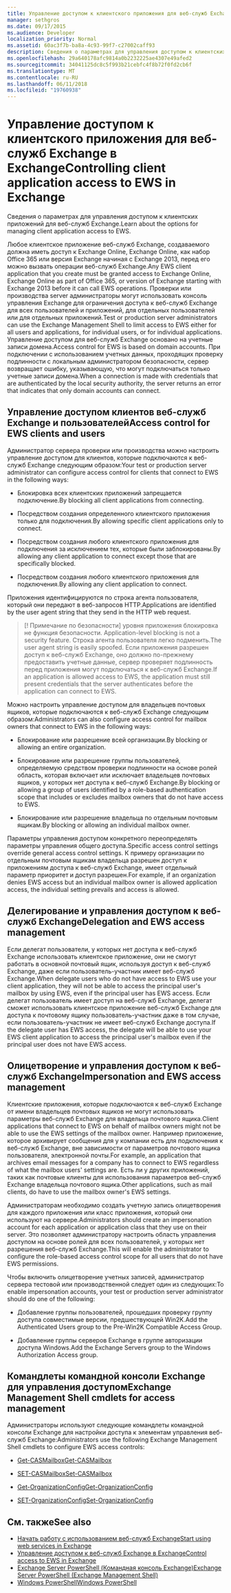 ```yaml
---
title: Управление доступом к клиентского приложения для веб-служб Exchange в Exchange
manager: sethgros
ms.date: 09/17/2015
ms.audience: Developer
localization_priority: Normal
ms.assetid: 60ac3f7b-ba8a-4c93-99f7-c27002caff93
description: Сведения о параметрах для управления доступом к клиентских приложений для веб-служб Exchange.
ms.openlocfilehash: 29a640178afc9814a0b2232225ae4307e49afed2
ms.sourcegitcommit: 34041125dc8c5f993b21cebfc4f8b72f0fd2cb6f
ms.translationtype: MT
ms.contentlocale: ru-RU
ms.lasthandoff: 06/11/2018
ms.locfileid: "19760938"
---
```

# <a name="controlling-client-application-access-to-ews-in-exchange"></a><span data-ttu-id="086ff-103">Управление доступом к клиентского приложения для веб-служб Exchange в Exchange</span><span class="sxs-lookup"><span data-stu-id="086ff-103">Controlling client application access to EWS in Exchange</span></span>

<span data-ttu-id="086ff-104">Сведения о параметрах для управления доступом к клиентских приложений для веб-служб Exchange.</span><span class="sxs-lookup"><span data-stu-id="086ff-104">Learn about the options for managing client application access to EWS.</span></span>
  
<span data-ttu-id="086ff-105">Любое клиентское приложение веб-служб Exchange, создаваемого должна иметь доступ к Exchange Online, Exchange Online, как набор Office 365 или версия Exchange начиная с Exchange 2013, перед его можно вызвать операции веб-служб Exchange.</span><span class="sxs-lookup"><span data-stu-id="086ff-105">Any EWS client application that you create must be granted access to Exchange Online, Exchange Online as part of Office 365, or version of Exchange starting with Exchange 2013 before it can call EWS operations.</span></span> <span data-ttu-id="086ff-106">Проверки или производства server администраторы могут использовать консоль управления Exchange для ограничения доступа к веб-служб Exchange для всех пользователей и приложений, для отдельных пользователей или для отдельных приложений.</span><span class="sxs-lookup"><span data-stu-id="086ff-106">Test or production server administrators can use the Exchange Management Shell to limit access to EWS either for all users and applications, for individual users, or for individual applications.</span></span> <span data-ttu-id="086ff-107">Управление доступом для веб-служб Exchange основано на учетные записи домена.</span><span class="sxs-lookup"><span data-stu-id="086ff-107">Access control for EWS is based on domain accounts.</span></span> <span data-ttu-id="086ff-108">При подключении с использованием учетных данных, проходящих проверку подлинности с локальным администратором безопасности, сервер возвращает ошибку, указывающую, что могут подключаться только учетные записи домена.</span><span class="sxs-lookup"><span data-stu-id="086ff-108">When a connection is made with credentials that are authenticated by the local security authority, the server returns an error that indicates that only domain accounts can connect.</span></span> 
  
## <a name="access-control-for-ews-clients-and-users"></a><span data-ttu-id="086ff-109">Управление доступом клиентов веб-служб Exchange и пользователей</span><span class="sxs-lookup"><span data-stu-id="086ff-109">Access control for EWS clients and users</span></span>
<span data-ttu-id="086ff-110"><a name="bk_configure"> </a></span><span class="sxs-lookup"><span data-stu-id="086ff-110"></span></span>

<span data-ttu-id="086ff-111">Администратор сервера проверки или производства можно настроить управление доступом для клиентов, которые подключаются к веб-служб Exchange следующим образом:</span><span class="sxs-lookup"><span data-stu-id="086ff-111">Your test or production server administrator can configure access control for clients that connect to EWS in the following ways:</span></span> 
  
- <span data-ttu-id="086ff-112">Блокировка всех клиентских приложений запрещается подключение.</span><span class="sxs-lookup"><span data-stu-id="086ff-112">By blocking all client applications from connecting.</span></span>
    
- <span data-ttu-id="086ff-113">Посредством создания определенного клиентского приложения только для подключения.</span><span class="sxs-lookup"><span data-stu-id="086ff-113">By allowing specific client applications only to connect.</span></span>
    
- <span data-ttu-id="086ff-114">Посредством создания любого клиентского приложения для подключения за исключением тех, которые были заблокированы.</span><span class="sxs-lookup"><span data-stu-id="086ff-114">By allowing any client application to connect except those that are specifically blocked.</span></span>
    
- <span data-ttu-id="086ff-115">Посредством создания любого клиентского приложения для подключения.</span><span class="sxs-lookup"><span data-stu-id="086ff-115">By allowing any client application to connect.</span></span>
    
<span data-ttu-id="086ff-116">Приложения идентифицируются по строка агента пользователя, который они передают в веб-запросов HTTP.</span><span class="sxs-lookup"><span data-stu-id="086ff-116">Applications are identified by the user agent string that they send in the HTTP web request.</span></span>
  
> [! Примечание по безопасности]<span data-ttu-id="086ff-117"> уровня приложения блокировка не функция безопасности.</span><span class="sxs-lookup"><span data-stu-id="086ff-117"> Application-level blocking is not a security feature.</span></span> <span data-ttu-id="086ff-118">Строка агента пользователя легко подменить.</span><span class="sxs-lookup"><span data-stu-id="086ff-118">The user agent string is easily spoofed.</span></span> <span data-ttu-id="086ff-119">Если приложения разрешен доступ к веб-служб Exchange, оно должно по-прежнему предоставить учетные данные, сервер проверяет подлинность перед приложения могут подключаться к веб-служб Exchange.</span><span class="sxs-lookup"><span data-stu-id="086ff-119">If an application is allowed access to EWS, the application must still present credentials that the server authenticates before the application can connect to EWS.</span></span> 
  
<span data-ttu-id="086ff-120">Можно настроить управление доступом для владельцев почтовых ящиков, которые подключаются к веб-служб Exchange следующим образом:</span><span class="sxs-lookup"><span data-stu-id="086ff-120">Administrators can also configure access control for mailbox owners that connect to EWS in the following ways:</span></span> 
  
- <span data-ttu-id="086ff-121">Блокирование или разрешение всей организации.</span><span class="sxs-lookup"><span data-stu-id="086ff-121">By blocking or allowing an entire organization.</span></span>
    
- <span data-ttu-id="086ff-122">Блокирование или разрешение группы пользователей, определяемую средством проверки подлинности на основе ролей область, которая включает или исключает владельцев почтовых ящиков, у которых нет доступа к веб-служб Exchange.</span><span class="sxs-lookup"><span data-stu-id="086ff-122">By blocking or allowing a group of users identified by a role-based authentication scope that includes or excludes mailbox owners that do not have access to EWS.</span></span>
    
- <span data-ttu-id="086ff-123">Блокирование или разрешение владельца по отдельным почтовым ящикам.</span><span class="sxs-lookup"><span data-stu-id="086ff-123">By blocking or allowing an individual mailbox owner.</span></span>
    
<span data-ttu-id="086ff-124">Параметры управления доступом конкретного переопределять параметры управления общего доступа.</span><span class="sxs-lookup"><span data-stu-id="086ff-124">Specific access control settings override general access control settings.</span></span> <span data-ttu-id="086ff-125">К примеру организации по отдельным почтовым ящикам владельца разрешен доступ к приложениям доступа к веб-служб Exchange, имеет отдельный параметр приоритет и доступ разрешен.</span><span class="sxs-lookup"><span data-stu-id="086ff-125">For example, if an organization denies EWS access but an individual mailbox owner is allowed application access, the individual setting prevails and access is allowed.</span></span> 
  
## <a name="delegation-and-ews-access-management"></a><span data-ttu-id="086ff-126">Делегирование и управления доступом к веб-служб Exchange</span><span class="sxs-lookup"><span data-stu-id="086ff-126">Delegation and EWS access management</span></span>
<span data-ttu-id="086ff-127"><a name="bk_delegation"> </a></span><span class="sxs-lookup"><span data-stu-id="086ff-127"></span></span>

<span data-ttu-id="086ff-128">Если делегат пользователи, у которых нет доступа к веб-служб Exchange использовать клиентское приложение, они не смогут работать в основной почтовый ящик, используя доступ к веб-служб Exchange, даже если пользователь-участник имеет веб-служб Exchange.</span><span class="sxs-lookup"><span data-stu-id="086ff-128">When delegate users who do not have access to EWS use your client application, they will not be able to access the principal user's mailbox by using EWS, even if the principal user has EWS access.</span></span> <span data-ttu-id="086ff-129">Если делегат пользователь имеет доступ на веб-служб Exchange, делегат сможет использовать клиентское приложение веб-служб Exchange для доступа к почтовому ящику пользователь-участник даже в том случае, если пользователь-участник не имеет веб-служб Exchange доступа.</span><span class="sxs-lookup"><span data-stu-id="086ff-129">If the delegate user has EWS access, the delegate will be able to use your EWS client application to access the principal user's mailbox even if the principal user does not have EWS access.</span></span> 
  
## <a name="impersonation-and-ews-access-management"></a><span data-ttu-id="086ff-130">Олицетворение и управления доступом к веб-служб Exchange</span><span class="sxs-lookup"><span data-stu-id="086ff-130">Impersonation and EWS access management</span></span>
<span data-ttu-id="086ff-131"><a name="bk_impersonation"> </a></span><span class="sxs-lookup"><span data-stu-id="086ff-131"></span></span>

<span data-ttu-id="086ff-132">Клиентские приложения, которые подключаются к веб-служб Exchange от имени владельцев почтовых ящиков не могут использовать параметры веб-служб Exchange для владельца почтового ящика.</span><span class="sxs-lookup"><span data-stu-id="086ff-132">Client applications that connect to EWS on behalf of mailbox owners might not be able to use the EWS settings of the mailbox owner.</span></span> <span data-ttu-id="086ff-133">Например приложение, которое архивирует сообщения для у компании есть для подключения к веб-служб Exchange, вне зависимости от параметров почтового ящика пользователя, электронной почты.</span><span class="sxs-lookup"><span data-stu-id="086ff-133">For example, an application that archives email messages for a company has to connect to EWS regardless of what the mailbox users' settings are.</span></span> <span data-ttu-id="086ff-134">Есть ли у других приложений, таких как почтовые клиенты для использования параметров веб-служб Exchange владельца почтового ящика.</span><span class="sxs-lookup"><span data-stu-id="086ff-134">Other applications, such as mail clients, do have to use the mailbox owner's EWS settings.</span></span> 
  
<span data-ttu-id="086ff-135">Администраторам необходимо создать учетную запись олицетворения для каждого приложения или класс приложения, который они используют на сервере.</span><span class="sxs-lookup"><span data-stu-id="086ff-135">Administrators should create an impersonation account for each application or application class that they use on their server.</span></span> <span data-ttu-id="086ff-136">Это позволяет администратору настроить область управления доступом на основе ролей для всех пользователей, у которых нет разрешения веб-служб Exchange.</span><span class="sxs-lookup"><span data-stu-id="086ff-136">This will enable the administrator to configure the role-based access control scope for all users that do not have EWS permissions.</span></span> 
  
<span data-ttu-id="086ff-137">Чтобы включить олицетворение учетных записей, администратор сервера тестовой или производственной следует один из следующих:</span><span class="sxs-lookup"><span data-stu-id="086ff-137">To enable impersonation accounts, your test or production server administrator should do one of the following:</span></span> 
  
- <span data-ttu-id="086ff-138">Добавление группы пользователей, прошедших проверку группу доступа совместимые версии, предшествующей Win2K.</span><span class="sxs-lookup"><span data-stu-id="086ff-138">Add the Authenticated Users group to the Pre-Win2K Compatible Access Group.</span></span> 
    
- <span data-ttu-id="086ff-139">Добавление группы серверов Exchange в группе авторизации доступа Windows.</span><span class="sxs-lookup"><span data-stu-id="086ff-139">Add the Exchange Servers group to the Windows Authorization Access group.</span></span> 
    
## <a name="exchange-management-shell-cmdlets-for-access-management"></a><span data-ttu-id="086ff-140">Командлеты командной консоли Exchange для управления доступом</span><span class="sxs-lookup"><span data-stu-id="086ff-140">Exchange Management Shell cmdlets for access management</span></span>
<span data-ttu-id="086ff-141"><a name="bk_cmdlets"> </a></span><span class="sxs-lookup"><span data-stu-id="086ff-141"></span></span>

<span data-ttu-id="086ff-142">Администраторы используют следующие командлеты командной консоли Exchange для настройки доступа к элементам управления веб-служб Exchange:</span><span class="sxs-lookup"><span data-stu-id="086ff-142">Administrators use the following Exchange Management Shell cmdlets to configure EWS access controls:</span></span> 
  
- [<span data-ttu-id="086ff-143">Get-CASMailbox</span><span class="sxs-lookup"><span data-stu-id="086ff-143">Get-CASMailbox</span></span>](http://technet.microsoft.com/en-us/library/bb124754.aspx)
    
- [<span data-ttu-id="086ff-144">SET-CASMailbox</span><span class="sxs-lookup"><span data-stu-id="086ff-144">Set-CASMailbox</span></span>](http://technet.microsoft.com/en-us/library/bb125264.aspx)
    
- [<span data-ttu-id="086ff-145">Get-OrganizationConfig</span><span class="sxs-lookup"><span data-stu-id="086ff-145">Get-OrganizationConfig</span></span>](http://technet.microsoft.com/en-us/library/aa997571.aspx)
    
- [<span data-ttu-id="086ff-146">SET-OrganizationConfig</span><span class="sxs-lookup"><span data-stu-id="086ff-146">Set-OrganizationConfig</span></span>](http://technet.microsoft.com/en-us/library/aa997443.aspx)
    
## <a name="see-also"></a><span data-ttu-id="086ff-147">См. также</span><span class="sxs-lookup"><span data-stu-id="086ff-147">See also</span></span>

- [<span data-ttu-id="086ff-148">Начать работу с использованием веб-служб Exchange</span><span class="sxs-lookup"><span data-stu-id="086ff-148">Start using web services in Exchange</span></span>](start-using-web-services-in-exchange.md)  
- [<span data-ttu-id="086ff-149">Управление доступом к веб-служб Exchange в Exchange</span><span class="sxs-lookup"><span data-stu-id="086ff-149">Control access to EWS in Exchange</span></span>](how-to-control-access-to-ews-in-exchange.md)
- [<span data-ttu-id="086ff-150">Exchange Server PowerShell (Командная консоль Exchange)</span><span class="sxs-lookup"><span data-stu-id="086ff-150">Exchange Server PowerShell (Exchange Management Shell)</span></span>](https://docs.microsoft.com/en-us/powershell/exchange/exchange-server/exchange-management-shell?view=exchange-ps)
- [<span data-ttu-id="086ff-151">Windows PowerShell</span><span class="sxs-lookup"><span data-stu-id="086ff-151">Windows PowerShell</span></span>](http://msdn.microsoft.com/en-us/library/dd835506%28v=vs.85%29.aspx)
    

